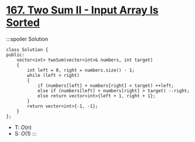 # [167\. Two Sum II - Input Array Is Sorted](https://leetcode.com/problems/two-sum-ii-input-array-is-sorted/)

:::spoiler Solution
```cpp=
class Solution {
public:
    vector<int> twoSum(vector<int>& numbers, int target)
    {
        int left = 0, right = numbers.size() - 1;
        while (left < right)
        {
            if (numbers[left] + numbers[right] < target) ++left;
            else if (numbers[left] + numbers[right] > target) --right;
            else return vector<int>{left + 1, right + 1};
        }
        return vector<int>{-1, -1};
    }
};
```
- T: $O(n)$
- S: $O(1)$
:::
